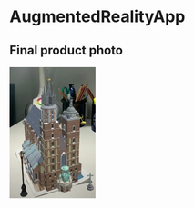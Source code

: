 # AugmentedRealityApp

## Final product photo

<img src="https://github.com/alakovic1/AugmentedRealityApp/blob/master/final.png" width=30% height=30%>
